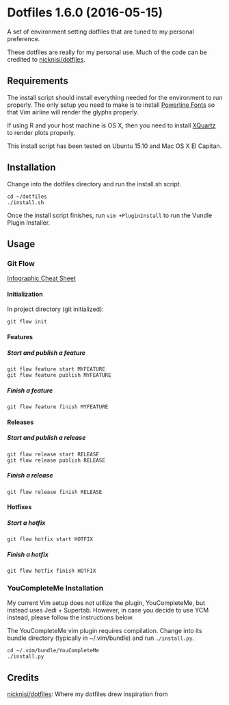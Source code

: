 # Dotfiles 1.6.0 (2016-05-15)
A set of environment setting dotfiles that are tuned to my personal preference.

These dotfiles are really for my personal use. Much of the code can be credited
to [nicknisi/dotfiles](https://github.com/nicknisi/dotfiles).

## Requirements
The install script should install everything needed for the environment to run properly.
The only setup you need to make is to install [Powerline Fonts](https://github.com/powerline/fonts) so that Vim
airline will render the glyphs properly.

If using R and your host machine is OS X, then you need to install
[XQuartz](http://www.xquartz.org) to render plots properly.

This install script has been tested on Ubuntu 15.10 and Mac OS X El Capitan.

## Installation
Change into the dotfiles directory and run the install.sh script.

```
cd ~/dotfiles
./install.sh
```

Once the install script finishes, run `vim +PluginInstall` to run the Vundle
Plugin Installer.

## Usage
### Git Flow
[Infographic Cheat Sheet](http://danielkummer.github.io/git-flow-cheatsheet/)

#### Initialization
In project directory (git initialized):
```
git flow init
```

#### Features
##### Start and publish a feature
```
git flow feature start MYFEATURE
git flow feature publish MYFEATURE
```

##### Finish a feature
```
git flow feature finish MYFEATURE
```

#### Releases
##### Start and publish a release
```
git flow release start RELEASE
git flow release publish RELEASE
```

##### Finish a release
```
git flow release finish RELEASE
```

#### Hotfixes
##### Start a hotfix
```
git flow hotfix start HOTFIX
```

##### Finish a hotfix
```
git flow hotfix finish HOTFIX
```

### YouCompleteMe Installation
My current Vim setup does not utilize the plugin, YouCompleteMe, but instead
uses Jedi + Supertab. However, in case you decide to use YCM instead, please
follow the instructions below.

The YouCompleteMe vim plugin requires compilation. Change into its bundle
directory (typically in ~/.vim/bundle) and run `./install.py`.

```
cd ~/.vim/bundle/YouCompleteMe
./install.py
```

## Credits

[nicknisi/dotfiles](https://github.com/nicknisi/dotfiles): Where my dotfiles drew inspiration from
